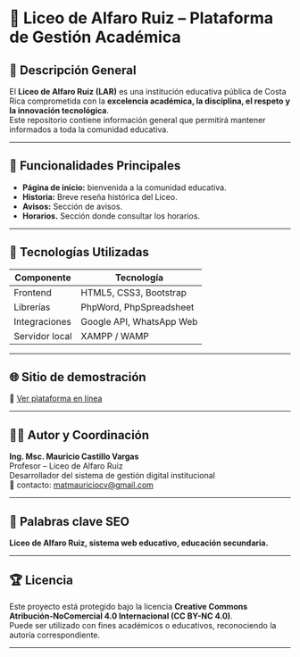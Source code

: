 # 🏫 Liceo de Alfaro Ruiz – Plataforma de Gestión Académica


## 📘 Descripción General
El **Liceo de Alfaro Ruiz (LAR)** es una institución educativa pública de Costa Rica comprometida con la **excelencia académica, la disciplina, el respeto y la innovación tecnológica**.  
Este repositorio contiene información general que permitirá mantener informados a toda la comunidad educativa.

---

## 🚀 Funcionalidades Principales
- **Página de inicio:** bienvenida a la comunidad educativa.  
- **Historia:** Breve reseña histórica del Liceo.  
- **Avisos:** Sección de avisos.  
- **Horarios.**  Sección donde consultar los horarios.
---

## 🧰 Tecnologías Utilizadas
| Componente | Tecnología |
|-------------|-------------|
| Frontend | HTML5, CSS3, Bootstrap |
| Librerías | PhpWord, PhpSpreadsheet |
| Integraciones | Google API, WhatsApp Web |
| Servidor local | XAMPP / WAMP |

---

## 🌐 Sitio de demostración
🔗 [Ver plataforma en línea](https://github.com/matmauriciocv-cloud/liceo_de_alfaro_ruiz.github.io/índice.html)  

---

## 👨‍🏫 Autor y Coordinación
**Ing. Msc. Mauricio Castillo Vargas**  
Profesor – Liceo de Alfaro Ruiz  
Desarrollador del sistema de gestión digital institucional  
📧 contacto: matmauriciocv@gmail.com  

---

## 🧩 Palabras clave SEO
**Liceo de Alfaro Ruiz, sistema web educativo, educación secundaria.**

---

## 🏆 Licencia
Este proyecto está protegido bajo la licencia **Creative Commons Atribución-NoComercial 4.0 Internacional (CC BY-NC 4.0)**.  
Puede ser utilizado con fines académicos o educativos, reconociendo la autoría correspondiente.  

---



